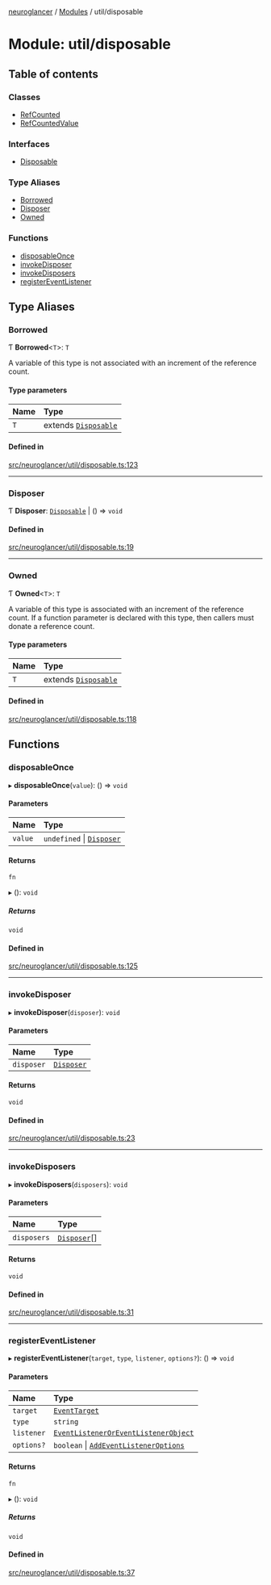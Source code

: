 [neuroglancer](../README.md) / [Modules](../modules.md) / util/disposable

# Module: util/disposable

## Table of contents

### Classes

- [RefCounted](../classes/util_disposable.RefCounted.md)
- [RefCountedValue](../classes/util_disposable.RefCountedValue.md)

### Interfaces

- [Disposable](../interfaces/util_disposable.Disposable.md)

### Type Aliases

- [Borrowed](util_disposable.md#borrowed)
- [Disposer](util_disposable.md#disposer)
- [Owned](util_disposable.md#owned)

### Functions

- [disposableOnce](util_disposable.md#disposableonce)
- [invokeDisposer](util_disposable.md#invokedisposer)
- [invokeDisposers](util_disposable.md#invokedisposers)
- [registerEventListener](util_disposable.md#registereventlistener)

## Type Aliases

### Borrowed

Ƭ **Borrowed**<`T`\>: `T`

A variable of this type is not associated with an increment of the reference count.

#### Type parameters

| Name | Type |
| :------ | :------ |
| `T` | extends [`Disposable`](../interfaces/util_disposable.Disposable.md) |

#### Defined in

[src/neuroglancer/util/disposable.ts:123](https://github.com/ActiveBrainAtlas2/neuroglancer/blob/1beb5d34/src/neuroglancer/util/disposable.ts#L123)

___

### Disposer

Ƭ **Disposer**: [`Disposable`](../interfaces/util_disposable.Disposable.md) \| () => `void`

#### Defined in

[src/neuroglancer/util/disposable.ts:19](https://github.com/ActiveBrainAtlas2/neuroglancer/blob/1beb5d34/src/neuroglancer/util/disposable.ts#L19)

___

### Owned

Ƭ **Owned**<`T`\>: `T`

A variable of this type is associated with an increment of the reference count.  If a function
parameter is declared with this type, then callers must donate a reference count.

#### Type parameters

| Name | Type |
| :------ | :------ |
| `T` | extends [`Disposable`](../interfaces/util_disposable.Disposable.md) |

#### Defined in

[src/neuroglancer/util/disposable.ts:118](https://github.com/ActiveBrainAtlas2/neuroglancer/blob/1beb5d34/src/neuroglancer/util/disposable.ts#L118)

## Functions

### disposableOnce

▸ **disposableOnce**(`value`): () => `void`

#### Parameters

| Name | Type |
| :------ | :------ |
| `value` | `undefined` \| [`Disposer`](util_disposable.md#disposer) |

#### Returns

`fn`

▸ (): `void`

##### Returns

`void`

#### Defined in

[src/neuroglancer/util/disposable.ts:125](https://github.com/ActiveBrainAtlas2/neuroglancer/blob/1beb5d34/src/neuroglancer/util/disposable.ts#L125)

___

### invokeDisposer

▸ **invokeDisposer**(`disposer`): `void`

#### Parameters

| Name | Type |
| :------ | :------ |
| `disposer` | [`Disposer`](util_disposable.md#disposer) |

#### Returns

`void`

#### Defined in

[src/neuroglancer/util/disposable.ts:23](https://github.com/ActiveBrainAtlas2/neuroglancer/blob/1beb5d34/src/neuroglancer/util/disposable.ts#L23)

___

### invokeDisposers

▸ **invokeDisposers**(`disposers`): `void`

#### Parameters

| Name | Type |
| :------ | :------ |
| `disposers` | [`Disposer`](util_disposable.md#disposer)[] |

#### Returns

`void`

#### Defined in

[src/neuroglancer/util/disposable.ts:31](https://github.com/ActiveBrainAtlas2/neuroglancer/blob/1beb5d34/src/neuroglancer/util/disposable.ts#L31)

___

### registerEventListener

▸ **registerEventListener**(`target`, `type`, `listener`, `options?`): () => `void`

#### Parameters

| Name | Type |
| :------ | :------ |
| `target` | [`EventTarget`](annotation_annotation_layer_state._internal_.md#eventtarget) |
| `type` | `string` |
| `listener` | [`EventListenerOrEventListenerObject`](annotation_annotation_layer_state._internal_.md#eventlisteneroreventlistenerobject) |
| `options?` | `boolean` \| [`AddEventListenerOptions`](../interfaces/annotation_annotation_layer_state._internal_.AddEventListenerOptions.md) |

#### Returns

`fn`

▸ (): `void`

##### Returns

`void`

#### Defined in

[src/neuroglancer/util/disposable.ts:37](https://github.com/ActiveBrainAtlas2/neuroglancer/blob/1beb5d34/src/neuroglancer/util/disposable.ts#L37)

